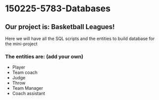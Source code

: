 # 150225-5783-Databases

## Our project is: Basketball Leagues!
Here we will have all the SQL scripts and the entities to build database for the mini-project

### The entities are: (add your own)
* Player
* Team coach
* Judge
* Throw
* Team Manager
* Coach assistant
